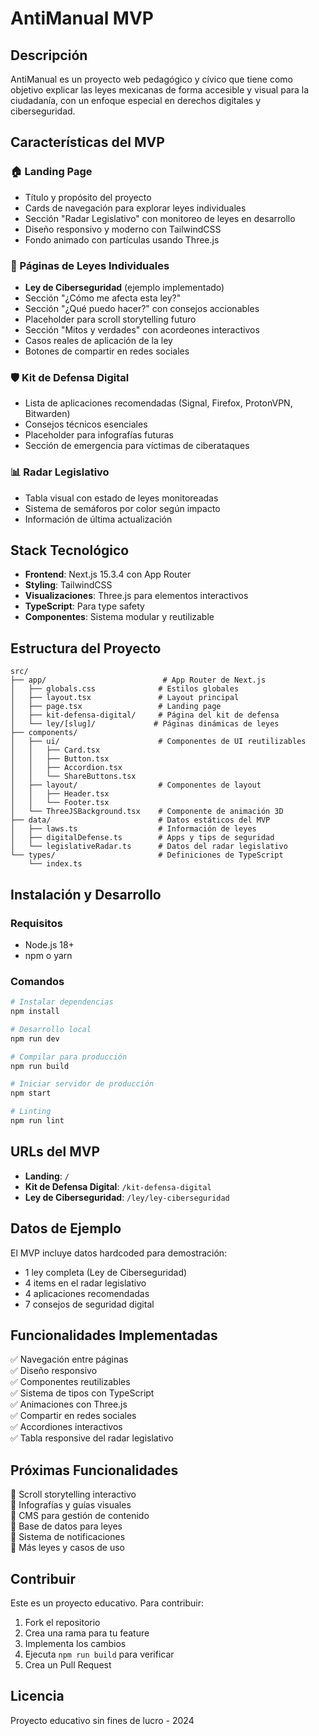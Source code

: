 # AntiManual MVP

## Descripción

AntiManual es un proyecto web pedagógico y cívico que tiene como objetivo explicar las leyes mexicanas de forma accesible y visual para la ciudadanía, con un enfoque especial en derechos digitales y ciberseguridad.

## Características del MVP

### 🏠 Landing Page
- Título y propósito del proyecto
- Cards de navegación para explorar leyes individuales
- Sección "Radar Legislativo" con monitoreo de leyes en desarrollo
- Diseño responsivo y moderno con TailwindCSS
- Fondo animado con partículas usando Three.js

### 📜 Páginas de Leyes Individuales
- **Ley de Ciberseguridad** (ejemplo implementado)
- Sección "¿Cómo me afecta esta ley?"
- Sección "¿Qué puedo hacer?" con consejos accionables
- Placeholder para scroll storytelling futuro
- Sección "Mitos y verdades" con acordeones interactivos
- Casos reales de aplicación de la ley
- Botones de compartir en redes sociales

### 🛡️ Kit de Defensa Digital
- Lista de aplicaciones recomendadas (Signal, Firefox, ProtonVPN, Bitwarden)
- Consejos técnicos esenciales
- Placeholder para infografías futuras
- Sección de emergencia para víctimas de ciberataques

### 📊 Radar Legislativo
- Tabla visual con estado de leyes monitoreadas
- Sistema de semáforos por color según impacto
- Información de última actualización

## Stack Tecnológico

- **Frontend**: Next.js 15.3.4 con App Router
- **Styling**: TailwindCSS
- **Visualizaciones**: Three.js para elementos interactivos
- **TypeScript**: Para type safety
- **Componentes**: Sistema modular y reutilizable

## Estructura del Proyecto

```
src/
├── app/                          # App Router de Next.js
│   ├── globals.css              # Estilos globales
│   ├── layout.tsx               # Layout principal
│   ├── page.tsx                 # Landing page
│   ├── kit-defensa-digital/     # Página del kit de defensa
│   └── ley/[slug]/             # Páginas dinámicas de leyes
├── components/
│   ├── ui/                      # Componentes de UI reutilizables
│   │   ├── Card.tsx
│   │   ├── Button.tsx
│   │   ├── Accordion.tsx
│   │   └── ShareButtons.tsx
│   ├── layout/                  # Componentes de layout
│   │   ├── Header.tsx
│   │   └── Footer.tsx
│   └── ThreeJSBackground.tsx    # Componente de animación 3D
├── data/                        # Datos estáticos del MVP
│   ├── laws.ts                  # Información de leyes
│   ├── digitalDefense.ts        # Apps y tips de seguridad
│   └── legislativeRadar.ts      # Datos del radar legislativo
└── types/                       # Definiciones de TypeScript
    └── index.ts
```

## Instalación y Desarrollo

### Requisitos
- Node.js 18+ 
- npm o yarn

### Comandos

```bash
# Instalar dependencias
npm install

# Desarrollo local
npm run dev

# Compilar para producción
npm run build

# Iniciar servidor de producción
npm start

# Linting
npm run lint
```

## URLs del MVP

- **Landing**: `/`
- **Kit de Defensa Digital**: `/kit-defensa-digital`
- **Ley de Ciberseguridad**: `/ley/ley-ciberseguridad`

## Datos de Ejemplo

El MVP incluye datos hardcoded para demostración:

- 1 ley completa (Ley de Ciberseguridad)
- 4 items en el radar legislativo
- 4 aplicaciones recomendadas
- 7 consejos de seguridad digital

## Funcionalidades Implementadas

✅ Navegación entre páginas  
✅ Diseño responsivo  
✅ Componentes reutilizables  
✅ Sistema de tipos con TypeScript  
✅ Animaciones con Three.js  
✅ Compartir en redes sociales  
✅ Accordiones interactivos  
✅ Tabla responsive del radar legislativo  

## Próximas Funcionalidades

🔄 Scroll storytelling interactivo  
🔄 Infografías y guías visuales  
🔄 CMS para gestión de contenido  
🔄 Base de datos para leyes  
🔄 Sistema de notificaciones  
🔄 Más leyes y casos de uso  

## Contribuir

Este es un proyecto educativo. Para contribuir:

1. Fork el repositorio
2. Crea una rama para tu feature
3. Implementa los cambios
4. Ejecuta `npm run build` para verificar
5. Crea un Pull Request

## Licencia

Proyecto educativo sin fines de lucro - 2024